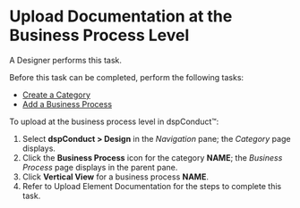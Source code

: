 # Upload Documentation at the Business Process Level

A Designer performs this task.

Before this task can be completed, perform the following tasks:

  - [Create a Category](Create_a_Category.htm)
  - [Add a Business Process](Add_Business_Process.htm)

To upload at the business process level in dspConduct™:

1.  Select <span style="font-weight: bold;">dspConduct </span>**\>
    Design** in the *Navigation* pane; the *Category* page displays.
2.  Click the **Business Process** icon for the category **NAME**; the
    *Business Process* page displays in the parent pane.
3.  Click **Vertical View** for a business process **NAME**.
4.  Refer to
    <span id="Upload Element Documentation" class="popUpLink">Upload
    Element Documentation</span> for the steps to complete this task.
